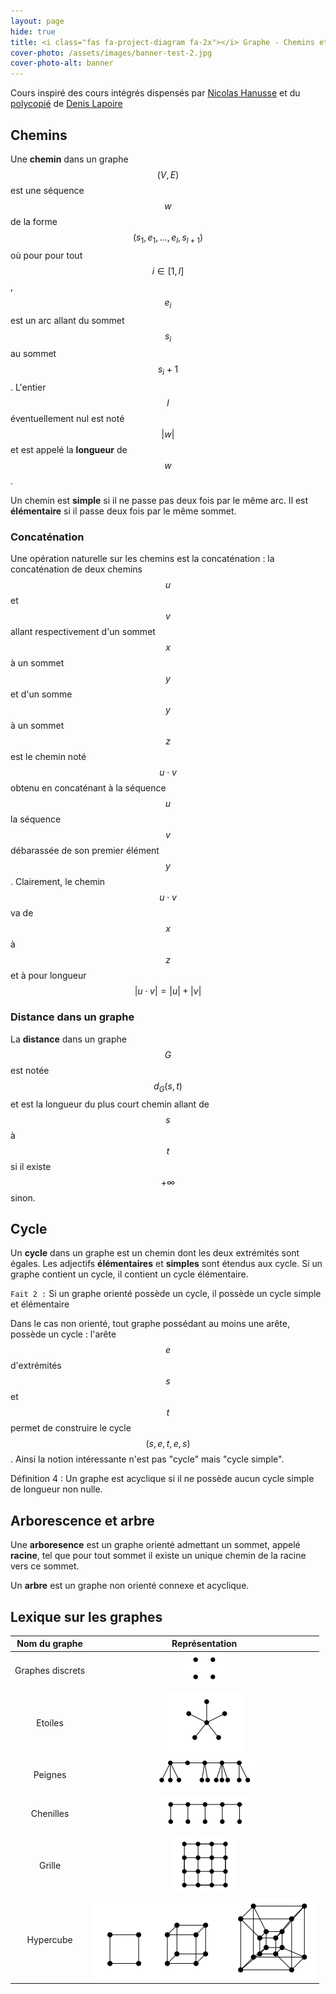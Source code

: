 ```yaml
---
layout: page
hide: true
title: <i class="fas fa-project-diagram fa-2x"></i> Graphe - Chemins et arbres 
cover-photo: /assets/images/banner-test-2.jpg
cover-photo-alt: banner
---
```

<script type="text/javascript" async
  src="https://cdn.mathjax.org/mathjax/latest/MathJax.js?config=TeX-MML-AM_CHTML">
</script>

Cours inspiré des cours intégrés dispensés par [Nicolas
Hanusse](https://www.labri.fr/index.php?n=Annuaires.Profile&id=Hanusse_ID1084917714)
et du
[polycopié](https://moodle.bordeaux-inp.fr/pluginfile.php/51350/mod_resource/content/1/cours-graphe.pdf)
de [Denis Lapoire](https://www.labri.fr/index.php?n=Annuaires.Profile&id=Lapoire_ID1084917727)

## <i class="fas fa-project-diagram"></i> Chemins 

Une **chemin** dans un graphe $$(V,E)$$ est une séquence $$w$$ de la forme
$$(s_1,e_1,...,e_l,s_{l+1})$$ où pour pour tout $$i \in [1,l]$$, $$e_i$$ est un
arc allant du sommet $$s_i$$ au sommet $$s_i+1$$. L'entier $$l$$ éventuellement
nul est noté $$|w|$$ et est appelé la **longueur** de $$w$$. 

Un chemin est **simple** si il ne passe pas deux fois par le même arc. Il est
**élémentaire** si il passe deux fois par le même sommet.

### Concaténation

Une opération naturelle sur les chemins est la concaténation : la concaténation
de deux chemins $$u$$ et $$v$$ allant respectivement d'un sommet $$x$$ à un
sommet $$y$$ et d'un somme $$y$$ à un sommet $$z$$ est le chemin noté $$u \cdot
v$$ obtenu en concaténant à la séquence $$u$$ la séquence $$v$$ débarassée de
son premier élément $$y$$. Clairement, le chemin $$u \cdot v$$ va de $$x$$ à
$$z$$ et à pour longueur $$|u \cdot v| = |u| + |v|$$

### Distance dans un graphe 

La **distance** dans un graphe $$G$$ est notée $$d_G(s,t)$$ et est la longueur
du plus court chemin allant de $$s$$ à $$t$$ si il existe $$+\infty$$ sinon. 

## <i class="fas fa-project-diagram"></i> Cycle
Un **cycle** dans un graphe est un chemin dont les deux extrémités sont égales.
Les adjectifs **élémentaires** et **simples** sont étendus aux cycle. Si un
graphe contient un cycle, il contient un cycle élémentaire.

`Fait 2 :` Si un graphe orienté possède un cycle, il possède un cycle simple et élémentaire

Dans le cas non orienté, tout graphe possédant au moins une arête, possède un
cycle : l'arête $$e$$ d'extrémités $$s$$ et $$t$$ permet de construire le cycle
$$(s,e,t,e,s)$$. Ainsi la notion intéressante n'est pas "cycle" mais "cycle
simple".

Définition 4 : Un graphe est acyclique si il ne possède aucun cycle simple de
longueur non nulle.

## <i class="fas fa-project-diagram"></i> Arborescence et arbre

Une **arboresence** est un graphe orienté admettant un sommet, appelé
**racine**, tel que pour tout sommet il existe un unique chemin de la racine
vers ce sommet.

Un **arbre** est un graphe non orienté connexe et acyclique. 

## <i class="fas fa-project-diagram"></i> Lexique sur les graphes

| Nom du graphe    | Représentation                                |
| :--:             | :---:                                         |
| Graphes discrets | ![alt txt](/assets/images/graphe/graphe1.png) |
| Etoiles          | ![alt txt](/assets/images/graphe/graphe2.png) |
| Peignes          | ![alt txt](/assets/images/graphe/graphe3.png) |
| Chenilles        | ![alt txt](/assets/images/graphe/graphe4.png) |
| Grille           | ![alt txt](/assets/images/graphe/graphe5.png) |
| Hypercube        | ![alt txt](/assets/images/graphe/graphe6.png) |
